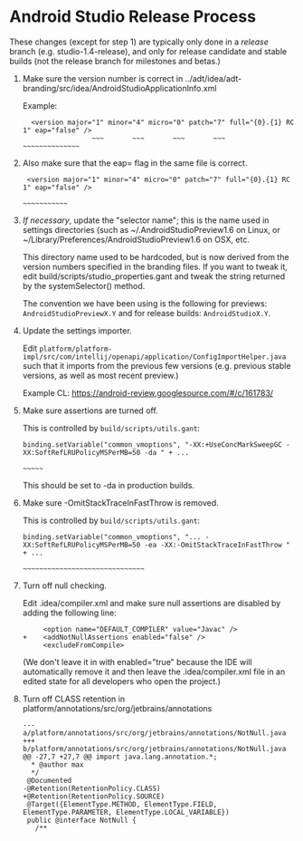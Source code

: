 # Android Studio Release Process

These changes (except for step 1) are typically only done in a
*release* branch (e.g. studio-1.4-release), and only for release
candidate and stable builds (not the release branch for milestones and
betas.)

 1. Make sure the version number is correct in
    ../adt/idea/adt-branding/src/idea/AndroidStudioApplicationInfo.xml

    Example:

    ```
      <version major="1" minor="4" micro="0" patch="7" full="{0}.{1} RC 1" eap="false" />
                     ~~~       ~~~       ~~~       ~~~      ~~~~~~~~~~~~~~
    ```

 2. Also make sure that the eap= flag in the same file is correct.

    ```
     <version major="1" minor="4" micro="0" patch="7" full="{0}.{1} RC 1" eap="false" />
                                                                          ~~~~~~~~~~~
    ```

 3. *If necessary*, update the "selector name"; this is the name used
    in settings directories (such as ~/.AndroidStudioPreview1.6 on
    Linux, or ~/Library/Preferences/AndroidStudioPreview1.6 on OSX,
    etc.

    This directory name used to be hardcoded, but is now derived from
    the version numbers specified in the branding files. If you want
    to tweak it, edit build/scripts/studio_properties.gant and tweak
    the string returned by the systemSelector() method.

    The convention we have been using is the following for previews:
        `AndroidStudioPreviewX.Y`
    and for release builds:
        `AndroidStudioX.Y`.

 4. Update the settings importer.

    Edit
    `platform/platform-impl/src/com/intellij/openapi/application/ConfigImportHelper.java`
    such that it imports from the previous few versions (e.g. previous stable
    versions, as well as most recent preview.)

    Example CL: https://android-review.googlesource.com/#/c/161783/


 5. Make sure assertions are turned off.

    This is controlled by `build/scripts/utils.gant`:

    ```
    binding.setVariable("common_vmoptions", "-XX:+UseConcMarkSweepGC -XX:SoftRefLRUPolicyMSPerMB=50 -da " + ...
                                                                                                   ~~~~~
    ```

    This should be set to -da in production builds.

 6. Make sure -OmitStackTraceInFastThrow is removed.

    This is controlled by `build/scripts/utils.gant`:

    ```
    binding.setVariable("common_vmoptions", "... -XX:SoftRefLRUPolicyMSPerMB=50 -ea -XX:-OmitStackTraceInFastThrow " + ...
                                                                                    ~~~~~~~~~~~~~~~~~~~~~~~~~~~~~~
    ```

 7. Turn off null checking.

    Edit .idea/compiler.xml and make sure null assertions are disabled by
    adding the following line:

    ```
         <option name="DEFAULT_COMPILER" value="Javac" />
    +    <addNotNullAssertions enabled="false" />
         <excludeFromCompile>
    ```

    (We don't leave it in with enabled="true" because the IDE will automatically
    remove it and then leave the .idea/compiler.xml file in an edited state
    for all developers who open the project.)

 8. Turn off CLASS retention in
    platform/annotations/src/org/jetbrains/annotations

    ```
    --- a/platform/annotations/src/org/jetbrains/annotations/NotNull.java
    +++ b/platform/annotations/src/org/jetbrains/annotations/NotNull.java
    @@ -27,7 +27,7 @@ import java.lang.annotation.*;
      * @author max
      */
     @Documented
    -@Retention(RetentionPolicy.CLASS)
    +@Retention(RetentionPolicy.SOURCE)
     @Target({ElementType.METHOD, ElementType.FIELD, ElementType.PARAMETER, ElementType.LOCAL_VARIABLE})
     public @interface NotNull {
       /**
    ```